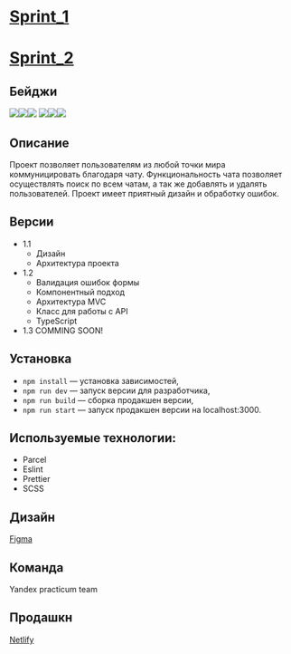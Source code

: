 # [Sprint_1](https://github.com/Zwitter999/middle.messenger.praktikum.yandex/pull/3)

# [Sprint_2](https://github.com/Zwitter999/middle.messenger.praktikum.yandex/pull/5)

## Бейджи

![](https://img.shields.io/badge/node-v16.13.0-brightgreen)![](https://img.shields.io/bower/l/mi)![](https://img.shields.io/npm/dependency-version/eslint-config-prettier/peer/eslint)
![](https://img.shields.io/amo/stars/dustman)![](https://img.shields.io/github/directory-file-count/Zwitter999/middle.messenger.praktikum.yandex)![](https://img.shields.io/tokei/lines/github/Zwitter999/middle.messenger.praktikum.yandex)

## Описание

Проект позволяет пользователям из любой точки мира коммуницировать благодаря чату.
Функциональность чата позволяет осуществлять поиск по всем чатам, а так же добавлять и удалять пользователей.
Проект имеет приятный дизайн и обработку ошибок.

## Версии

- 1.1
  - Дизайн
  - Архитектура проекта
- 1.2
  - Валидация ошибок формы
  - Компонентный подход
  - Архитектура MVC
  - Класс для работы с API
  - TypeScript
- 1.3 COMMING SOON!

## Установка

- `npm install` — установка зависимостей,
- `npm run dev` — запуск версии для разработчика,
- `npm run build` — сборка продакшен версии,
- `npm run start` — запуск продакшен версии на localhost:3000.

## Используемые технологии:

- Parcel
- Eslint
- Prettier
- SCSS

## Дизайн

[Figma](https://www.figma.com/file/Ua4XRBK3v87tP4ZXKxJ6aw/Sprint_1?node-id=0%3A1&t=bncB4ejt8gPJjRey-0)

## Команда

Yandex practicum team

## Продашкн

[Netlify](https://benevolent-duckanoo-942326.netlify.app/)
